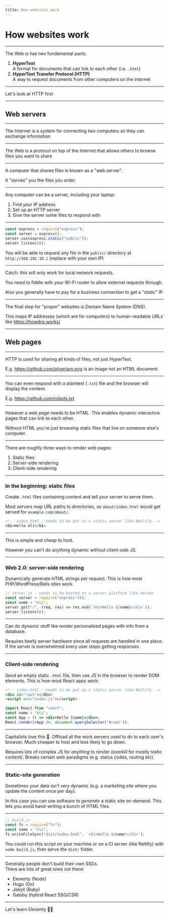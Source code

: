 ```yaml
---
title: How websites work
---
```


# How websites work

---

The Web is has two fundamental parts:

1. **HyperText**  
   A format for documents that can link to each other (i.e. `.html`)
1. **HyperText Transfer Protocol (HTTP)**  
   A way to request documents from other computers on the internet

---

Let's look at HTTP first

---

## Web servers

---

The Internet is a system for connecting two computers so they can exchange information

---

The Web is a protocol on top of the Internet that allows others to browse files you want to share

---

A computer that shares files is known as a "web server".

It "serves" you the files you order.

---

Any computer can be a server, including your laptop:

1. Find your IP address
1. Set up an HTTP server
1. Give the server some files to respond with

---

```js
const express = require("express");
const server = express();
server.use(express.static("public"));
server.listen(80);
```

You will be able to request any file in the `public/` directory at `http://168.192.10.1` (replace with your own IP)

---

Catch: this will only work for local network requests.

You need to fiddle with your Wi-Fi router to allow external requests through.

Also you generally have to pay for a business connection to get a "static" IP.

---

The final step for "proper" websites is Domain Name System (DNS).

This maps IP addresses (which are for computers) to human-readable URLs like https://howdns.works/

---

## Web pages

---

HTTP is used for sharing all kinds of files, not just HyperText.

E.g. https://github.com/oliverjam.png is an image not an HTML document.

---

You can even respond with a plaintext (`.txt`) file and the browser will display the content.

E.g. https://github.com/robots.txt

---

However a web _page_ needs to be HTML. This enables dynamic interactive pages that can link to each other.

Without HTML you're just browsing static files that live on someone else's computer.

---

There are roughly three ways to render web pages:

1. Static files
1. Server-side rendering
1. Client-side rendering

---

### In the beginning: static files

Create `.html` files containing content and tell your server to serve them.

Most servers map URL paths to directories, so `about/index.html` would get served for `example.com/about/`.

```html
<!-- index.html - needs to be put on a static server like Netlify -->
<h1>Hello oli</h1>
```

---

This is simple and cheap to host.

However you can't do anything dynamic without client-side JS.

---

### Web 2.0: server-side rendering

Dynamically generate HTML strings per request. This is how most PHP/WordPress/Rails sites work.

```js
// server.js - needs to be hosted on a server platform like Heroku
const server = require("express")();
const name = "oli";
server.get("/", (req, res) => res.end(`<h1>Hello ${name}</h1>`));
server.listen(80);
```

---

Can do dynamic stuff like render personalised pages with info from a database.

Requires beefy server hardware since all requests are handled in one place. If the server is overwhelmed every user stops getting responses.

---

### Client-side rendering

Send an empty static `.html` file, then use JS in the browser to render DOM elements. This is how most React apps work:

```html
<!-- index.html - needs to be put on a static server like Netlify -->
<div id="root"></div>
<script src="index.js"></script>
```

```jsx
import React from "react";
const name = "oli";
const App = () => <div>Hello {name}</div>;
React.render(<App />, document.querySelector("#root"));
```

---

Capitalists love this 🤑. Offload all the work servers used to do to each user's browser. Much cheaper to host and less likely to go down.

Requires lots of complex JS for _anything_ to render (overkill for mostly static content). Breaks certain web paradigms (e.g. status codes, routing etc).

---

### Static-site generation

Sometimes your data isn't _very_ dynamic (e.g. a marketing site where you update the content once per day).

In this case you can use software to _generate_ a static site on-demand. This lets you avoid hand-writing a bunch of HTML files.

---

```js
// build.js
const fs = require("fs");
const name = "oli";
fs.writeFileSync("dist/index.html", `<h1>Hello ${name}</h1>`);
```

You could run this script on your machine or on a CI server (like Netlify) with `node build.js`, then serve the `dist/` folder.

---

Generally people don't build their own SSGs.  
There are lots of great ones out there:

- Eleventy (Node)
- Hugo (Go)
- Jekyll (Ruby)
- Gatsby (hybrid React SSG/CSR)

---

Let's learn Eleventy 👩‍💻
